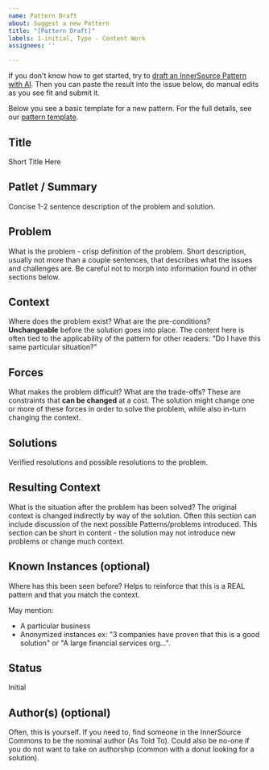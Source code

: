 ```yaml
---
name: Pattern Draft
about: Suggest a new Pattern
title: "[Pattern Draft]"
labels: 1-initial, Type - Content Work
assignees: ''

---
```


If you don't know how to get started, try to [draft an InnerSource Pattern with AI](meta/pattern-drafts-with-ai.md).
Then you can paste the result into the issue below, do manual edits as you see fit and submit it.

Below you see a basic template for a new pattern.
For the full details, see our [pattern template](https://github.com/InnerSourceCommons/InnerSourcePatterns/blob/main/meta/pattern-template.md).

## Title

Short Title Here

## Patlet / Summary

Concise 1-2 sentence description of the problem and solution.

## Problem

What is the problem - crisp definition of the problem.
Short description, usually not more than a couple sentences, that describes what the issues and challenges are.
Be careful not to morph into information found in other sections below.

## Context

Where does the problem exist?
What are the pre-conditions?
**Unchangeable** before the solution goes into place.
The content here is often tied to the applicability of the pattern for other readers: "Do I have this same particular situation?"

## Forces

What makes the problem difficult?
What are the trade-offs?
These are constraints that **can be changed** at a cost.
The solution might change one or more of these forces in order to solve the problem, while also in-turn changing the context.

## Solutions

Verified resolutions and possible resolutions to the problem.

## Resulting Context

What is the situation after the problem has been solved?
The original context is changed indirectly by way of the solution.
Often this section can include discussion of the next possible Patterns/problems introduced.
This section can be short in content - the solution may not introduce new problems or change much context.

## Known Instances (optional)

Where has this been seen before?
Helps to reinforce that this is a REAL pattern and that you match the context.

May mention:

* A particular business
* Anonymized instances ex: "3 companies have proven that this is a good solution" or "A large financial services org...".

## Status

Initial

## Author(s) (optional)

Often, this is yourself.
If you need to, find someone in the InnerSource Commons to be the nominal author (As Told To).
Could also be no-one if you do not want to take on authorship (common with a donut looking for a solution).
